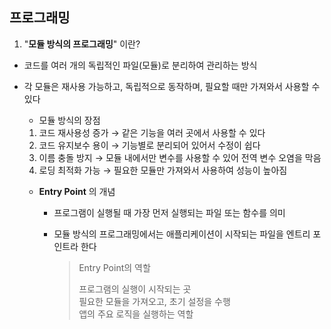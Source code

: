 ## 프로그래밍

1. "**모듈 방식의 프로그래밍**" 이란?

- 코드를 여러 개의 독립적인 파일(모듈)로 분리하여 관리하는 방식
- 각 모듈은 재사용 가능하고, 독립적으로 동작하며, 필요할 때만 가져와서 사용할 수 있다

  - 모듈 방식의 장점

  1. 코드 재사용성 증가 &rarr; 같은 기능을 여러 곳에서 사용할 수 있다
  2. 코드 유지보수 용이 &rarr; 기능별로 분리되어 있어서 수정이 쉽다
  3. 이름 충돌 방지 &rarr; 모듈 내에서만 변수를 사용할 수 있어 전역 변수 오염을 막음
  4. 로딩 최적화 가능 &rarr; 필요한 모듈만 가져와서 사용하여 성능이 높아짐

  - **Entry Point** 의 개념

    - 프로그램이 실행될 때 가장 먼저 실행되는 파일 또는 함수를 의미
    - 모듈 방식의 프로그래밍에서는 애플리케이션이 시작되는 파일을 엔트리 포인트라 한다

      > Entry Point의 역할
      >
      > 프로그램의 실행이 시작되는 곳  
      > 필요한 모듈을 가져오고, 초기 설정을 수행  
      > 앱의 주요 로직을 실행하는 역할
